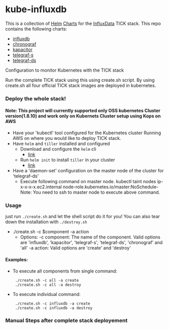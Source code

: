 # kube-influxdb

This is a collection of [Helm](https://github.com/kubernetes/helm) [Charts](https://github.com/kubernetes/charts) for the [InfluxData](https://influxdata.com/time-series-platform) TICK stack. This repo contains the following charts:

- [influxdb](/influxdb/README.md)
- [chronograf](/chronograf/README.md)
- [kapacitor](/kapacitor/README.md)
- [telegraf-s](/telegraf-s/README.md)
- [telegraf-ds](/telegraf-ds/README.md)


Configuration to monitor Kubernetes with the TICK stack

Run the complete TICK stack using this using create.sh script. By using create.sh all four official TICK stack images are deployed in kubernetes.

### Deploy the whole stack!

#### Note: This project will currently supported only OSS kubernetes Cluster version(1.8.10) and work only on Kubernets Cluster setup using Kops on AWS 

- Have your 'kubectl' tool configured for the Kubernetes cluster Running AWS on where you would like to deploy TICK stack.
- Have `helm` and `tiller` installed and configured
  - Download and configure the `helm` cli
    * [link](https://github.com/kubernetes/helm/blob/master/docs/install.md)
  - Run `helm init` to install `tiller` in your cluster
    * [link](https://github.com/kubernetes/helm/blob/master/docs/install.md#installing-tiller)
- Have a 'daemon-set' configuration on the master node of the cluster for 'telegraf-ds'
  - Execute following command on master node. 
       kubectl taint nodes ip-x-x-x-x.ec2.internal node-role.kubernetes.io/master:NoSchedule-
    Note: You need to ssh to master node to execute above command. 

### Usage
just run `./create.sh` and let the shell script do it for you! You can also tear down the installation with `./destroy.sh`

- ./create.sh -c $component -a action
  - Options:
     -c component:  The name of the component. 
    		    Valid options are 'influxdb', 'kapacitor', 'telegraf-s', 'telegraf-ds', 'chronograf' and 'all'
     -a action: Valid options are 'create' and 'destroy'
    
#### Examples:
 - To execute all components from single command:

    	./create.sh -c all -a create
    	./create.sh -c all -a destroy
        
 - To execute individual command:

        ./create.sh -c influxdb -a create
        ./create.sh -c influxdb -a destroy
	
### Manual Steps after complete stack deployement
